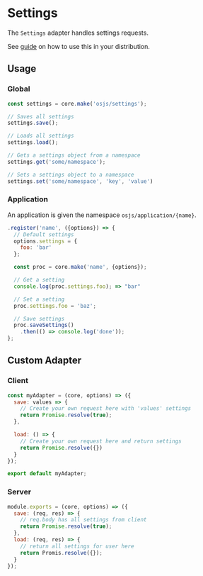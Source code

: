 # Settings

The `Settings` adapter handles settings requests.

See [guide](/guide/settings/README.md) on how to use this in your distribution.

## Usage

### Global

```javascript
const settings = core.make('osjs/settings');

// Saves all settings
settings.save();

// Loads all settings
settings.load();

// Gets a settings object from a namespace
settings.get('some/namespace');

// Sets a settings object to a namespace
settings.set('some/namespace', 'key', 'value')
```

### Application

An application is given the namespace `osjs/application/{name}`.

```javascript
.register('name', ({options}) => {
  // Default settings
  options.settings = {
    foo: 'bar'
  };

  const proc = core.make('name', {options});

  // Get a setting
  console.log(proc.settings.foo); => "bar"

  // Set a setting
  proc.settings.foo = 'baz';

  // Save settings
  proc.saveSettings()
    .then(() => console.log('done'));
};
```

## Custom Adapter

### Client

```javascript
const myAdapter = (core, options) => ({
  save: values => {
    // Create your own request here with 'values' settings
    return Promise.resolve(true);
  },

  load: () => {
    // Create your own request here and return settings
    return Promise.resolve({})
  }
});

export default myAdapter;
```

### Server

```javascript
module.exports = (core, options) => ({
  save: (req, res) => {
    // req.body has all settings from client
    return Promise.resolve(true);
  },
  load: (req, res) => {
    // return all settings for user here
    return Promis.resolve({});
  }
});
```
